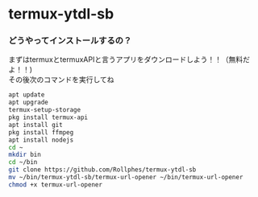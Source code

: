 # termux-ytdl-sb
### どうやってインストールするの？
まずはtermuxとtermuxAPIと言うアプリをダウンロードしよう！！（無料だよ！！)  
その後次のコマンドを実行してね
```bash
apt update
apt upgrade
termux-setup-storage
pkg install termux-api
apt install git
pkg install ffmpeg
apt install nodejs
cd ~
mkdir bin
cd ~/bin
git clone https://github.com/Rollphes/termux-ytdl-sb
mv ~/bin/termux-ytdl-sb/termux-url-opener ~/bin/termux-url-opener
chmod +x termux-url-opener
```
